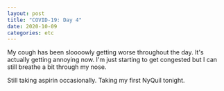 ```yaml
---
layout: post
title: "COVID-19: Day 4"
date: 2020-10-09
categories: etc
---
```


My cough has been sloooowly getting worse throughout the day. It's actually
getting annoying now. I'm just starting to get congested but I can still breathe
a bit through my nose.

Still taking aspirin occasionally. Taking my first NyQuil tonight.
